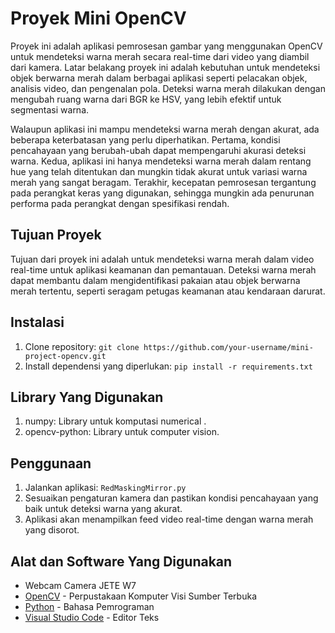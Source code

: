 # Proyek Mini OpenCV

Proyek ini adalah aplikasi pemrosesan gambar yang menggunakan OpenCV untuk mendeteksi warna merah secara real-time dari video yang diambil dari kamera. Latar belakang proyek ini adalah kebutuhan untuk mendeteksi objek berwarna merah dalam berbagai aplikasi seperti pelacakan objek, analisis video, dan pengenalan pola. Deteksi warna merah dilakukan dengan mengubah ruang warna dari BGR ke HSV, yang lebih efektif untuk segmentasi warna.

Walaupun aplikasi ini mampu mendeteksi warna merah dengan akurat, ada beberapa keterbatasan yang perlu diperhatikan. Pertama, kondisi pencahayaan yang berubah-ubah dapat mempengaruhi akurasi deteksi warna. Kedua, aplikasi ini hanya mendeteksi warna merah dalam rentang hue yang telah ditentukan dan mungkin tidak akurat untuk variasi warna merah yang sangat beragam. Terakhir, kecepatan pemrosesan tergantung pada perangkat keras yang digunakan, sehingga mungkin ada penurunan performa pada perangkat dengan spesifikasi rendah.

## Tujuan Proyek

Tujuan dari proyek ini adalah untuk mendeteksi warna merah dalam video real-time untuk aplikasi keamanan dan pemantauan. Deteksi warna merah dapat membantu dalam mengidentifikasi pakaian atau objek berwarna merah tertentu, seperti seragam petugas keamanan atau kendaraan darurat.

## Instalasi

1. Clone repository: `git clone https://github.com/your-username/mini-project-opencv.git`
2. Install dependensi yang diperlukan: `pip install -r requirements.txt`

## Library Yang Digunakan

1. numpy: Library untuk komputasi numerical .
2. opencv-python: Library untuk computer vision.

## Penggunaan

1. Jalankan aplikasi: `RedMaskingMirror.py`
2. Sesuaikan pengaturan kamera dan pastikan kondisi pencahayaan yang baik untuk deteksi warna yang akurat.
3. Aplikasi akan menampilkan feed video real-time dengan warna merah yang disorot.

## Alat dan Software Yang Digunakan

- Webcam Camera JETE W7
- [OpenCV](https://opencv.org/) - Perpustakaan Komputer Visi Sumber Terbuka
- [Python](https://www.python.org/) - Bahasa Pemrograman
- [Visual Studio Code](https://code.visualstudio.com/) - Editor Teks
